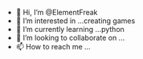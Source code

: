 - 👋 Hi, I’m @ElementFreak
- 👀 I’m interested in ...creating games
- 🌱 I’m currently learning ...python
- 💞️ I’m looking to collaborate on ...
- 📫 How to reach me ...

<!---
ElementFreak/ElementFreak is a ✨ special ✨ repository because its `README.md` (this file) appears on your GitHub profile.
You can click the Preview link to take a look at your changes.
--->
